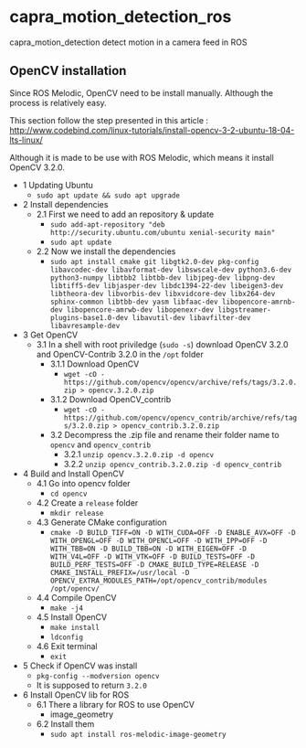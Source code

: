 # capra_motion_detection_ros

capra_motion_detection detect motion in a camera feed in ROS

## OpenCV installation

Since ROS Melodic, OpenCV need to be install manually. Although the process is relatively easy.

This section follow the step presented in this article : <http://www.codebind.com/linux-tutorials/install-opencv-3-2-ubuntu-18-04-lts-linux/>

Although it is made to be use with ROS Melodic, which means it install OpenCV 3.2.0.

- 1 Updating Ubuntu
  - `sudo apt update && sudo apt upgrade`
- 2 Install dependencies
  - 2.1 First we need to add an repository & update
    - `sudo add-apt-repository "deb http://security.ubuntu.com/ubuntu xenial-security main"`
    - `sudo apt update`
  - 2.2 Now we install the dependencies
    - `sudo apt install cmake git libgtk2.0-dev pkg-config libavcodec-dev libavformat-dev libswscale-dev python3.6-dev python3-numpy libtbb2 libtbb-dev libjpeg-dev libpng-dev libtiff5-dev libjasper-dev libdc1394-22-dev libeigen3-dev libtheora-dev libvorbis-dev libxvidcore-dev libx264-dev sphinx-common libtbb-dev yasm libfaac-dev libopencore-amrnb-dev libopencore-amrwb-dev libopenexr-dev libgstreamer-plugins-base1.0-dev libavutil-dev libavfilter-dev libavresample-dev`
- 3 Get OpenCV
  - 3.1 In a shell with root priviledge (`sudo -s`) download OpenCV 3.2.0 and OpenCV-Contrib 3.2.0 in the `/opt` folder
    - 3.1.1 Download OpenCV
      - `wget -cO - https://github.com/opencv/opencv/archive/refs/tags/3.2.0.zip > opencv.3.2.0.zip`
    - 3.1.2 Download OpenCV_contrib
      - `wget -cO - https://github.com/opencv/opencv_contrib/archive/refs/tags/3.2.0.zip > opencv_contrib.3.2.0.zip`
    - 3.2 Decompress the .zip file and rename their folder name to `opencv` and `opencv_contrib`
      - 3.2.1 `unzip opencv.3.2.0.zip -d opencv`
      - 3.2.2 `unzip opencv_contrib.3.2.0.zip -d opencv_contrib`
- 4 Build and Install OpenCV
  - 4.1 Go into opencv folder
    - `cd opencv`
  - 4.2 Create a `release` folder
    - `mkdir release`
  - 4.3 Generate CMake configuration
    - `cmake -D BUILD_TIFF=ON -D WITH_CUDA=OFF -D ENABLE_AVX=OFF -D WITH_OPENGL=OFF -D WITH_OPENCL=OFF -D WITH_IPP=OFF -D WITH_TBB=ON -D BUILD_TBB=ON -D WITH_EIGEN=OFF -D WITH_V4L=OFF -D WITH_VTK=OFF -D BUILD_TESTS=OFF -D BUILD_PERF_TESTS=OFF -D CMAKE_BUILD_TYPE=RELEASE -D CMAKE_INSTALL_PREFIX=/usr/local -D OPENCV_EXTRA_MODULES_PATH=/opt/opencv_contrib/modules /opt/opencv/`
  - 4.4 Compile OpenCV
    - `make -j4`
  - 4.5 Install OpenCV
    - `make install`
    - `ldconfig`
  - 4.6 Exit terminal
    - `exit`
- 5 Check if OpenCV was install
  - `pkg-config --modversion opencv`
  - It is supposed to return `3.2.0`
- 6 Install OpenCV lib for ROS
  - 6.1 There a library for ROS to use OpenCV
    - image_geometry
  - 6.2 Install them
    - `sudo apt install ros-melodic-image-geometry`
